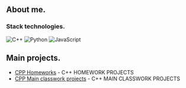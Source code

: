 ## About me.
### Stack technologies.
![C++](https://img.shields.io/badge/c++-%2300599C.svg?style=for-the-badge&logo=c%2B%2B&logoColor=white) ![Python](https://img.shields.io/badge/python-3670A0?style=for-the-badge&logo=python&logoColor=ffdd54) ![JavaScript](https://img.shields.io/badge/javascript-%23323330.svg?style=for-the-badge&logo=javascript&logoColor=%23F7DF1E)




## Main projects. 
- [CPP Homeworks](https://github.com/Infinity164/CPP_HW) - C++ HOMEWORK PROJECTS
- [CPP Main classwork projects](https://github.com/Infinity164/cppFuncProjects) - C++ MAIN CLASSWORK PROJECTS
